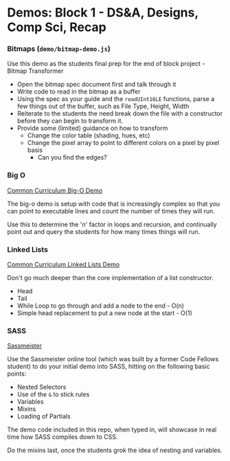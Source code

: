 # Demos: Block 1 - DS&A, Designs, Comp Sci, Recap

### Bitmaps  (`demo/bitmap-demo.js`)
Use this demo as the students final prep for the end of block project - Bitmap Transformer

  * Open the bitmap spec document first and talk through it
  * Write code to read in the bitmap as a buffer
  * Using the spec as your guide and the `readUInt16LE` functions, parse a few things out of the buffer, such as File Type, Height, Width
  * Reiterate to the students the need break down the file with a constructor before they can begin to transform it.
  * Provide some (limited) guidance on how to transform
    * Change the color table (shading, hues, etc)
    * Change the pixel array to point to different colors on a pixel by pixel basis
      * Can you find the edges?
      
### Big O

[Common Curriculum Big-O Demo](https://github.com/codefellows/common_curriculum/tree/master/data_structures_and_algorithms/Code_401/class-05/demos/big-o/demo)

The big-o demo is setup with code that is increasingly complex so that you can point to executable lines and count the number of times they will run.

Use this to determine the 'n' factor in loops and recursion, and continually point out and query the students for how many times things will run.

### Linked Lists

[Common Curriculum Linked Lists Demo](https://github.com/codefellows/common_curriculum/tree/master/data_structures_and_algorithms/Code_401/class-05/demos/linked-lists/javascript)

Don't go much deeper than the core implementation of a list constructor.

* Head
* Tail
* While Loop to go through and add a node to the end - O(n)
* Simple head replacement to put a new node at the start - O(1)

### SASS
[Sassmeister](http://www.sassmeister.com)

Use the Sassmeister online tool (which was built by a former Code Fellows student) to do your initial demo into SASS, hitting on the following basic points:

* Nested Selectors
* Use of the `&` to stick rules
* Variables
* Mixins
* Loading of Partials

The demo code included in this repo, when typed in, will showcase in real time how SASS compiles down to CSS.

Do the mixins last, once the students grok the idea of nesting and variables.
